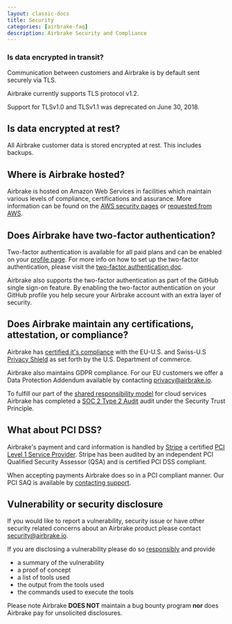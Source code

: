 ```yaml
---
layout: classic-docs
title: Security
categories: [airbrake-faq]
description: Airbrake Security and Compliance
---
```


### Is data encrypted in transit?
Communication between customers and Airbrake is by default sent securely
via TLS.

Airbrake currently supports TLS protocol v1.2.

Support for TLSv1.0 and TLSv1.1 was deprecated on June 30, 2018.

## Is data encrypted at rest?
All Airbrake customer data is stored encrypted at rest. This includes backups.

## Where is Airbrake hosted?
Airbrake is hosted on Amazon Web Services in facilities which maintain
various levels of compliance, certifications and assurance. More information
can be found on the [AWS security pages](https://aws.amazon.com/security/) or [requested from AWS](https://pages.awscloud.com/compliance-contact-us.html).

## Does Airbrake have two-factor authentication?
Two-factor authentication is available for all paid plans and can be enabled on
your [profile page](https://airbrake.io/users/edit). For more info on how to set
up the two-factor authentication, please visit the
[two-factor authentication doc](/docs/features/two-factor-authentication).

Airbrake also supports the two-factor authentication as part of the GitHub
single sign-on feature. By enabling the two-factor authentication on your GitHub
profile you help secure your Airbrake account with an extra layer of security.

## Does Airbrake maintain any certifications, attestation, or compliance?
Airbrake has [certified it's compliance](https://www.privacyshield.gov/participant?id=a2zt0000000TTiJAAW) with the EU-U.S. and Swiss-U.S [Privacy Shield](https://www.privacyshield.gov) as set forth by the U.S. Department of commerce.

Airbrake also maintains GDPR compliance. For our EU customers we offer a Data Protection Addendum available by contacting <a href="mailto:privacy@airbrake.io?subject=GDPR Data Protection Addendum">privacy@airbrake.io</a>.

To fulfill our part of the [shared responsibility model](https://aws.amazon.com/compliance/shared-responsibility-model/) for cloud services Airbrake has completed a [SOC 2 Type 2 Audit](https://www.aicpa.org/interestareas/frc/assuranceadvisoryservices/aicpasoc2report.html) audit under the Security Trust Principle.

## What about PCI DSS?
Airbrake's payment and card information is handled by [Stripe](https://stripe.com/docs/security) a certified [PCI Level 1 Service Provider](http://www.visa.com/splisting/searchGrsp.do?companyNameCriteria=stripe,%20inc). Stripe has been audited by an independent PCI Qualified Security Assessor (QSA) and is certified PCI DSS compliant.

When accepting payments Airbrake does so in a PCI compliant manner. Our PCI SAQ is available by <a href="mailto:support@airbrake.io?subject=PCI SAQ">contacting support<a/>.

## Vulnerability or security disclosure

If you would like to report a vulnerability, security issue or have other security related concerns about an Airbrake product please contact <a href="mailto:security@airbrake.io">security@airbrake.io</a>.

If you are disclosing a vulnerability please do so [responsibly](https://en.wikipedia.org/wiki/Responsible_disclosure) and provide

- a summary of the vulnerability
- a proof of concept
- a list of tools used
- the output from the tools used
- the commands used to execute the tools

Please note Airbrake **DOES NOT** maintain a bug bounty program **nor** does Airbrake pay for unsolicited disclosures.
